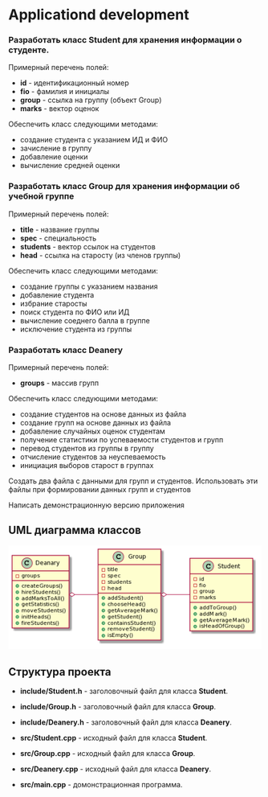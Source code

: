 
# Applicationd development

### Разработать класс **Student** для хранения информации о студенте.

Примерный перечень полей:

- **id** - идентификационный номер
- **fio** - фамилия и инициалы
- **group** - ссылка на группу (объект Group)
- **marks** - вектор оценок

Обеспечить класс следующими методами:

- создание студента с указанием ИД и ФИО
- зачисление в группу
- добавление оценки
- вычисление средней оценки

### Разработать класс **Group** для хранения информации об учебной группе

Примерный перечень полей:

- **title** - название группы
- **spec** - специальность
- **students** - вектор ссылок на студентов
- **head** - ссылка на старосту (из членов группы)

Обеспечить класс следующими методами:

- создание группы с указанием названия
- добавление студента
- избрание старосты
- поиск студента по ФИО или ИД
- вычисление соеднего балла в группе
- исключение студента из группы

### Разработать класс **Deanery**

Примерный перечень полей:

- **groups** - массив групп

Обеспечить класс следующими методами:

- создание студентов на основе данных из файла
- создание групп на основе данных из файла
- добавление случайных оценок студентам
- получение статистики по успеваемости студентов и групп
- перевод студентов из группы в группу
- отчисление студентов за неуспеваемость
- инициация выборов старост в группах


Создать два файла с данными для групп и студентов. Использовать эти файлы при формировании данных групп и студентов

Написать демонстрационную версию приложения

## UML диаграмма классов

![](img/uml.png)


## Структура проекта

- **include/Student.h** - заголовочный файл для класса **Student**.
- **include/Group.h** - заголовочный файл для класса **Group**.
- **include/Deanery.h** - заголовочный файл для класса **Deanery**.

- **src/Student.cpp** - исходный файл для класса **Student**.
- **src/Group.cpp** - исходный файл для класса **Group**.
- **src/Deanery.cpp** - исходный файл для класса **Deanery**.
- **src/main.cpp** - домонстрационная программа.
